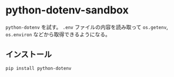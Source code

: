 # python-dotenv-sandbox

`python-dotenv` を試す。 `.env` ファイルの内容を読み取って `os.getenv`, `os.environ` などから取得できるようになる。


## インストール

```
pip install python-dotenv
```